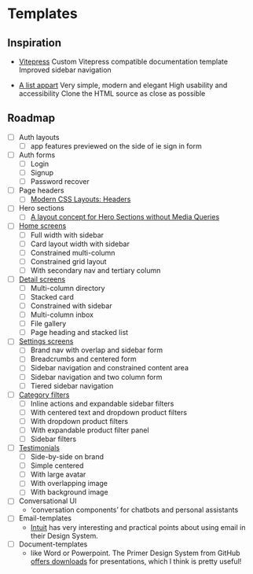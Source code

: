 # Templates

## Inspiration

- [Vitepress](https://vitepress.vuejs.org/)
  Custom Vitepress compatible documentation template
  Improved sidebar navigation

- [A list appart](https://abookapart.com/products/expressive-design-systems?)
  Very simple, modern and elegant
  High usability and accessibility
  Clone the HTML source as close as possible

## Roadmap

- [ ] Auth layouts
  - [ ] app features previewed on the side of ie sign in form
- [ ] Auth forms
  - [ ] Login
  - [ ] Signup
  - [ ] Password recover
- [ ] Page headers
  - [ ] [Modern CSS Layouts: Headers](https://javascript.plainenglish.io/modern-css-layouts-headers-a02577e3181d)
- [ ] Hero sections
  - [ ] [A layout concept for Hero Sections without Media Queries](https://javascript.plainenglish.io/modern-css-layouts-hero-sections-673e56386b16)
- [ ] [Home screens](https://tailwindui.com/components/application-ui/page-examples/home-screens)
  - [ ] Full width with sidebar
  - [ ] Card layout width with sidebar
  - [ ] Constrained multi-column
  - [ ] Constrained grid layout
  - [ ] With secondary nav and tertiary column
- [ ] [Detail screens](https://tailwindui.com/components/application-ui/page-examples/detail-screens)
  - [ ] Multi-column directory
  - [ ] Stacked card
  - [ ] Constrained with sidebar
  - [ ] Multi-column inbox
  - [ ] File gallery
  - [ ] Page heading and stacked list
- [ ] [Settings screens](https://tailwindui.com/components/application-ui/page-examples/settings-screens)
  - [ ] Brand nav with overlap and sidebar form
  - [ ] Breadcrumbs and centered form
  - [ ] Sidebar navigation and constrained content area
  - [ ] Sidebar navigation and two column form
  - [ ] Tiered sidebar navigation
- [ ] [Category filters](https://tailwindui.com/components/ecommerce/components/category-filters)
  - [ ] Inline actions and expandable sidebar filters
  - [ ] With centered text and dropdown product filters
  - [ ] With dropdown product filters
  - [ ] With expandable product filter panel
  - [ ] Sidebar filters
- [ ] [Testimonials](https://tailwindui.com/components/marketing/sections/testimonials)
  - [ ] Side-by-side on brand
  - [ ] Simple centered
  - [ ] With large avatar
  - [ ] With overlapping image
  - [ ] With background image
- [ ] Conversational UI
    - ‘conversation components’ for chatbots and personal assistants
- [ ] Email-templates
    - [Intuit](https://designsystem.quickbooks.com/emails) has very interesting and practical points about using email in their Design System.
- [ ] Document-templates
    - like Word or Powerpoint. The Primer Design System from GitHub [offers downloads](https://primer.style/presentations/) for presentations, which I think is pretty useful!
